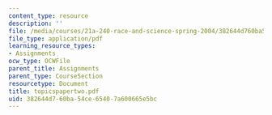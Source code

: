```yaml
---
content_type: resource
description: ''
file: /media/courses/21a-240-race-and-science-spring-2004/382644d760ba54ce65407a600665e5bc_topicspapertwo.pdf
file_type: application/pdf
learning_resource_types:
- Assignments
ocw_type: OCWFile
parent_title: Assignments
parent_type: CourseSection
resourcetype: Document
title: topicspapertwo.pdf
uid: 382644d7-60ba-54ce-6540-7a600665e5bc
---
```


